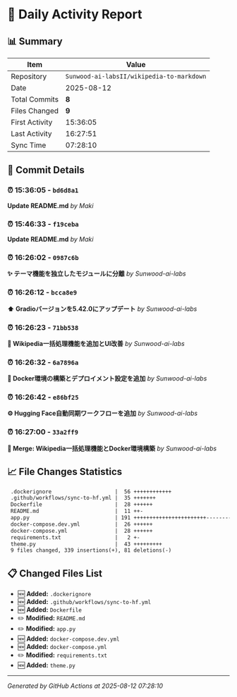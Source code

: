 # 📅 Daily Activity Report

## 📊 Summary
| Item | Value |
|------|-------|
| Repository | `Sunwood-ai-labsII/wikipedia-to-markdown` |
| Date | 2025-08-12 |
| Total Commits | **8** |
| Files Changed | **9** |
| First Activity | 15:36:05 |
| Last Activity | 16:27:51 |
| Sync Time | 07:28:10 |

## 📝 Commit Details

### ⏰ 15:36:05 - `bd6d8a1`
**Update README.md**
*by Maki*

### ⏰ 15:46:33 - `f19ceba`
**Update README.md**
*by Maki*

### ⏰ 16:26:02 - `0987c6b`
**✨ テーマ機能を独立したモジュールに分離**
*by Sunwood-ai-labs*

### ⏰ 16:26:12 - `bcca8e9`
**⬆️ Gradioバージョンを5.42.0にアップデート**
*by Sunwood-ai-labs*

### ⏰ 16:26:23 - `71bb538`
**🚀 Wikipedia一括処理機能を追加とUI改善**
*by Sunwood-ai-labs*

### ⏰ 16:26:32 - `6a7896a`
**🐳 Docker環境の構築とデプロイメント設定を追加**
*by Sunwood-ai-labs*

### ⏰ 16:26:42 - `e86bf25`
**⚙️ Hugging Face自動同期ワークフローを追加**
*by Sunwood-ai-labs*

### ⏰ 16:27:00 - `33a2ff9`
**🔀 Merge: Wikipedia一括処理機能とDocker環境構築**
*by Sunwood-ai-labs*

## 📈 File Changes Statistics

```diff
 .dockerignore                    |  56 ++++++++++++
 .github/workflows/sync-to-hf.yml |  35 +++++++
 Dockerfile                       |  28 ++++++
 README.md                        |  11 ++-
 app.py                           | 191 +++++++++++++++++++++++----------------
 docker-compose.dev.yml           |  26 ++++++
 docker-compose.yml               |  28 ++++++
 requirements.txt                 |   2 +-
 theme.py                         |  43 +++++++++
 9 files changed, 339 insertions(+), 81 deletions(-)
```

## 📋 Changed Files List

- 🆕 **Added:** `.dockerignore`
- 🆕 **Added:** `.github/workflows/sync-to-hf.yml`
- 🆕 **Added:** `Dockerfile`
- ✏️ **Modified:** `README.md`
- ✏️ **Modified:** `app.py`
- 🆕 **Added:** `docker-compose.dev.yml`
- 🆕 **Added:** `docker-compose.yml`
- ✏️ **Modified:** `requirements.txt`
- 🆕 **Added:** `theme.py`

---
*Generated by GitHub Actions at 2025-08-12 07:28:10*
